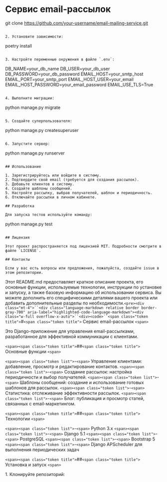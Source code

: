 # Сервис email-рассылок

   git clone https://github.com/your-username/email-mailing-service.git

```

2. Установите зависимости:
```

   poetry install

```

3. Настройте переменные окружения в файле `.env`:
```

   DB_NAME=your_db_name
   DB_USER=your_db_user
   DB_PASSWORD=your_db_password
   EMAIL_HOST=your_smtp_host
   EMAIL_PORT=your_smtp_port
   EMAIL_HOST_USER=your_email
   EMAIL_HOST_PASSWORD=your_email_password
   EMAIL_USE_TLS=True

```

4. Выполните миграции:
```

   python manage.py migrate

```

5. Создайте суперпользователя:
```

   python manage.py createsuperuser

```

6. Запустите сервер:
```

   python manage.py runserver

```

## Использование

1. Зарегистрируйтесь или войдите в систему.
2. Подтвердите свой email (требуется для создания рассылок).
3. Добавьте клиентов в систему.
4. Создайте шаблоны сообщений.
5. Настройте рассылку, выбрав получателей, шаблон и периодичность.
6. Отключайте рассылки в личном кабинете.

## Разработка

Для запуска тестов используйте команду:
```

python manage.py test

```

## Лицензия

Этот проект распространяется под лицензией MIT. Подробности смотрите в файле `LICENSE`.

## Контакты

Если у вас есть вопросы или предложения, пожалуйста, создайте issue в этом репозитории.
```

Этот README.md предоставляет краткое описание проекта, его основные функции, используемые технологии, инструкции по установке и запуску, а также базовую информацию об использовании сервиса. Вы можете дополнить его специфическими деталями вашего проекта или добавить дополнительные разделы по необходимости.`<pre><div class="mt-4">``<div class="language-markdown relative border border-gray-700" aria-label="highlighted-code-language-markdown"><div class="w-full overflow-x-auto">``<div><code>``<span class="token title">`#`<span class="token title">` Сервис email-рассылок `<span>`

Это Django-приложение для управления email-рассылками, разработанное для эффективной коммуникации с клиентами.

`<span><span class="token title">`##`<span class="token title">` Основные функции `<span>`

`<span><span class="token list">`-`<span>` Управление клиентами: добавление, просмотр и редактирование контактов.
`<span><span class="token list">`-`<span>` Создание рассылок: настройка периодичности и выбор получателей.
`<span><span class="token list">`-`<span>` Шаблоны сообщений: создание и использование готовых шаблонов для рассылок.
`<span><span class="token list">`-`<span>` Статистика: отслеживание эффективности рассылок.
`<span><span class="token list">`-`<span>` Блог: публикация и просмотр статей, связанных с email-маркетингом.

`<span><span class="token title">`##`<span class="token title">` Технологии `<span>`

`<span><span class="token list">`-`<span>` Python 3.x
`<span><span class="token list">`-`<span>` Django 5.1
`<span><span class="token list">`-`<span>` PostgreSQL
`<span><span class="token list">`-`<span>` Bootstrap 5
`<span><span class="token list">`-`<span>` Django APScheduler для выполнения периодических задач

`<span><span class="token title">`##`<span class="token title">` Установка и запуск `<span>`

<span></span><span class="token list">1.</span><span> Клонируйте репозиторий:</span></code></div></div></div></div></pre>
